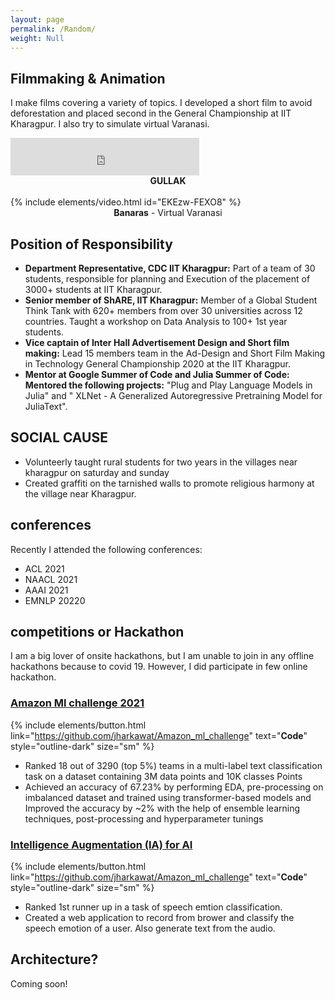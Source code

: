 ```yaml
---
layout: page
permalink: /Random/
weight: Null
---
```

 

## Filmmaking & Animation

I make films covering a variety of topics. I developed a short film to avoid deforestation and placed second in the General Championship at IIT Kharagpur. I also try to simulate virtual Varanasi.





<div class="video">
    <iframe src="https://www.youtube.com/embed/fXBVEMjGIZU" frameborder="0" width="60%" height="60" ></iframe>
</div> 

<div style="text-align:center;">
    <B>GULLAK</B>
</div>
<br>
  {% include elements/video.html id="EKEzw-FEXO8" %}

<div style="text-align:center;">
      <B> Banaras</B> - Virtual Varanasi 
</div>


## Position of Responsibility 
-  **Department Representative, CDC IIT Kharagpur:** Part of a team of 30 students, responsible for planning and
Execution of the placement of 3000+ students at IIT Kharagpur.  
- **Senior member of ShARE, IIT Kharagpur:** Member of a Global Student Think Tank with 620+ members from over
30 universities across 12 countries. Taught a workshop on Data Analysis to 100+ 1st year students.  
- **Vice captain of Inter Hall Advertisement Design and Short film making:** Lead 15 members team in the Ad-Design
and Short Film Making in Technology General Championship 2020 at the IIT Kharagpur.  
- **Mentor at Google Summer of Code and Julia Summer of Code: Mentored the following projects:** "Plug and Play
Language Models in Julia" and " XLNet - A Generalized Autoregressive Pretraining Model for JuliaText".  


## SOCIAL CAUSE 
- Volunteerly taught rural students for two years in the villages near kharagpur on saturday and sunday 
- Created graffiti on the tarnished walls to promote religious harmony at the village near Kharagpur.

## conferences
Recently I attended the following conferences:
- ACL 2021 
- NAACL 2021
- AAAI 2021 
- EMNLP 20220

## competitions or Hackathon
I am a big lover of onsite hackathons, but I am unable to join in any offline hackathons because to covid 19. However, I did participate in few online hackathon.

### [Amazon Ml challenge 2021](https://github.com/jharkawat/Amazon_ml_challenge)

{% include elements/button.html link="https://github.com/jharkawat/Amazon_ml_challenge" text="<b>Code</b>" style="outline-dark" size="sm" %} 

- Ranked 18 out of 3290 (top 5%) teams in a multi-label text classification task on a dataset containing 3M data points and 10K classes 
Points
- Achieved an accuracy of 67.23% by performing EDA, pre-processing on imbalanced dataset and trained using transformer-based models and Improved the accuracy by ~2% with the help of ensemble learning techniques, post-processing and hyperparameter tunings


### [Intelligence Augmentation (IA) for AI](https://www.hackerearth.com/challenges/competitive/ia-for-ai/leaderboard/)
{% include elements/button.html link="https://github.com/jharkawat/Amazon_ml_challenge" text="<b>Code</b>" style="outline-dark" size="sm" %}
- Ranked 1st runner up in a task of speech emtion classification.
- Created a web application to record from brower and classify the speech emotion of a user. Also generate text from the audio.



## Architecture?
Coming soon!


